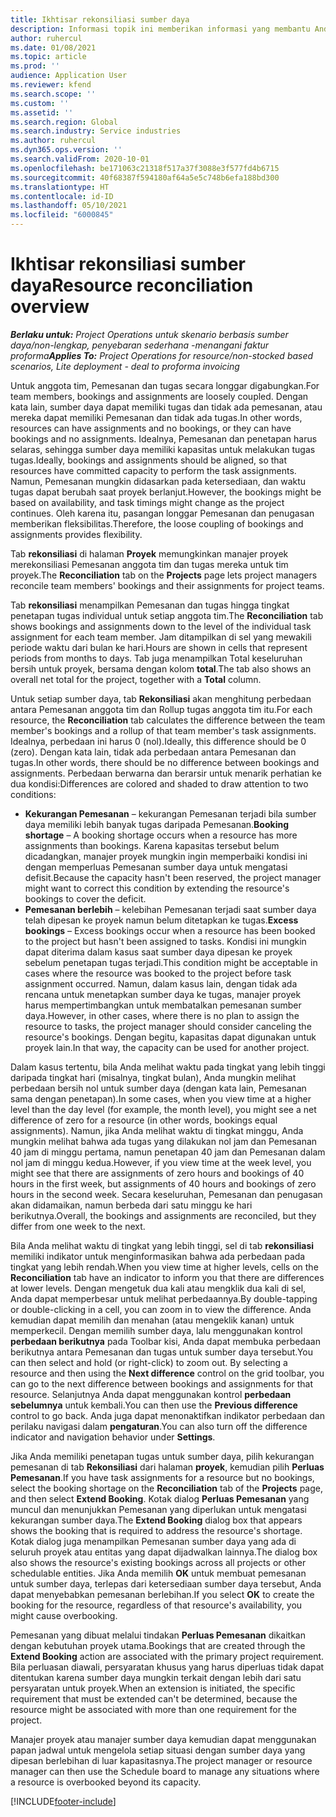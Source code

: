 ```yaml
---
title: Ikhtisar rekonsiliasi sumber daya
description: Informasi topik ini memberikan informasi yang membantu Anda memastikan bahwa pemesanan dan penetapan sumber daya untuk proyek selaras.
author: ruhercul
ms.date: 01/08/2021
ms.topic: article
ms.prod: ''
audience: Application User
ms.reviewer: kfend
ms.search.scope: ''
ms.custom: ''
ms.assetid: ''
ms.search.region: Global
ms.search.industry: Service industries
ms.author: ruhercul
ms.dyn365.ops.version: ''
ms.search.validFrom: 2020-10-01
ms.openlocfilehash: be171063c21318f517a37f3088e3f577fd4b6715
ms.sourcegitcommit: 40f68387f594180af64a5e5c748b6efa188bd300
ms.translationtype: HT
ms.contentlocale: id-ID
ms.lasthandoff: 05/10/2021
ms.locfileid: "6000845"
---
```

# <a name="resource-reconciliation-overview"></a><span data-ttu-id="25258-103">Ikhtisar rekonsiliasi sumber daya</span><span class="sxs-lookup"><span data-stu-id="25258-103">Resource reconciliation overview</span></span>

<span data-ttu-id="25258-104">_**Berlaku untuk:** Project Operations untuk skenario berbasis sumber daya/non-lengkap, penyebaran sederhana -menangani faktur proforma_</span><span class="sxs-lookup"><span data-stu-id="25258-104">_**Applies To:** Project Operations for resource/non-stocked based scenarios, Lite deployment - deal to proforma invoicing_</span></span>

<span data-ttu-id="25258-105">Untuk anggota tim, Pemesanan dan tugas secara longgar digabungkan.</span><span class="sxs-lookup"><span data-stu-id="25258-105">For team members, bookings and assignments are loosely coupled.</span></span> <span data-ttu-id="25258-106">Dengan kata lain, sumber daya dapat memiliki tugas dan tidak ada pemesanan, atau mereka dapat memiliki Pemesanan dan tidak ada tugas.</span><span class="sxs-lookup"><span data-stu-id="25258-106">In other words, resources can have assignments and no bookings, or they can have bookings and no assignments.</span></span> <span data-ttu-id="25258-107">Idealnya, Pemesanan dan penetapan harus selaras, sehingga sumber daya memiliki kapasitas untuk melakukan tugas tugas.</span><span class="sxs-lookup"><span data-stu-id="25258-107">Ideally, bookings and assignments should be aligned, so that resources have committed capacity to perform the task assignments.</span></span> <span data-ttu-id="25258-108">Namun, Pemesanan mungkin didasarkan pada ketersediaan, dan waktu tugas dapat berubah saat proyek berlanjut.</span><span class="sxs-lookup"><span data-stu-id="25258-108">However, the bookings might be based on availability, and task timings might change as the project continues.</span></span> <span data-ttu-id="25258-109">Oleh karena itu, pasangan longgar Pemesanan dan penugasan memberikan fleksibilitas.</span><span class="sxs-lookup"><span data-stu-id="25258-109">Therefore, the loose coupling of bookings and assignments provides flexibility.</span></span>

<span data-ttu-id="25258-110">Tab **rekonsiliasi** di halaman **Proyek** memungkinkan manajer proyek merekonsiliasi Pemesanan anggota tim dan tugas mereka untuk tim proyek.</span><span class="sxs-lookup"><span data-stu-id="25258-110">The **Reconciliation** tab on the **Projects** page lets project managers reconcile team members' bookings and their assignments for project teams.</span></span>

<span data-ttu-id="25258-111">Tab **rekonsiliasi** menampilkan Pemesanan dan tugas hingga tingkat penetapan tugas individual untuk setiap anggota tim.</span><span class="sxs-lookup"><span data-stu-id="25258-111">The **Reconciliation** tab shows bookings and assignments down to the level of the individual task assignment for each team member.</span></span> <span data-ttu-id="25258-112">Jam ditampilkan di sel yang mewakili periode waktu dari bulan ke hari.</span><span class="sxs-lookup"><span data-stu-id="25258-112">Hours are shown in cells that represent periods from months to days.</span></span> <span data-ttu-id="25258-113">Tab juga menampilkan Total keseluruhan bersih untuk proyek, bersama dengan kolom **total**.</span><span class="sxs-lookup"><span data-stu-id="25258-113">The tab also shows an overall net total for the project, together with a **Total** column.</span></span>

<span data-ttu-id="25258-114">Untuk setiap sumber daya, tab **Rekonsiliasi** akan menghitung perbedaan antara Pemesanan anggota tim dan Rollup tugas anggota tim itu.</span><span class="sxs-lookup"><span data-stu-id="25258-114">For each resource, the **Reconciliation** tab calculates the difference between the team member's bookings and a rollup of that team member's task assignments.</span></span> <span data-ttu-id="25258-115">Idealnya, perbedaan ini harus 0 (nol).</span><span class="sxs-lookup"><span data-stu-id="25258-115">Ideally, this difference should be 0 (zero).</span></span> <span data-ttu-id="25258-116">Dengan kata lain, tidak ada perbedaan antara Pemesanan dan tugas.</span><span class="sxs-lookup"><span data-stu-id="25258-116">In other words, there should be no difference between bookings and assignments.</span></span> <span data-ttu-id="25258-117">Perbedaan berwarna dan berarsir untuk menarik perhatian ke dua kondisi:</span><span class="sxs-lookup"><span data-stu-id="25258-117">Differences are colored and shaded to draw attention to two conditions:</span></span>

- <span data-ttu-id="25258-118">**Kekurangan Pemesanan** – kekurangan Pemesanan terjadi bila sumber daya memiliki lebih banyak tugas daripada Pemesanan.</span><span class="sxs-lookup"><span data-stu-id="25258-118">**Booking shortage** – A booking shortage occurs when a resource has more assignments than bookings.</span></span> <span data-ttu-id="25258-119">Karena kapasitas tersebut belum dicadangkan, manajer proyek mungkin ingin memperbaiki kondisi ini dengan memperluas Pemesanan sumber daya untuk mengatasi defisit.</span><span class="sxs-lookup"><span data-stu-id="25258-119">Because the capacity hasn't been reserved, the project manager might want to correct this condition by extending the resource's bookings to cover the deficit.</span></span>
- <span data-ttu-id="25258-120">**Pemesanan berlebih** – kelebihan Pemesanan terjadi saat sumber daya telah dipesan ke proyek namun belum ditetapkan ke tugas.</span><span class="sxs-lookup"><span data-stu-id="25258-120">**Excess bookings** – Excess bookings occur when a resource has been booked to the project but hasn't been assigned to tasks.</span></span> <span data-ttu-id="25258-121">Kondisi ini mungkin dapat diterima dalam kasus saat sumber daya dipesan ke proyek sebelum penetapan tugas terjadi.</span><span class="sxs-lookup"><span data-stu-id="25258-121">This condition might be acceptable in cases where the resource was booked to the project before task assignment occurred.</span></span> <span data-ttu-id="25258-122">Namun, dalam kasus lain, dengan tidak ada rencana untuk menetapkan sumber daya ke tugas, manajer proyek harus mempertimbangkan untuk membatalkan pemesanan sumber daya.</span><span class="sxs-lookup"><span data-stu-id="25258-122">However, in other cases, where there is no plan to assign the resource to tasks, the project manager should consider canceling the resource's bookings.</span></span> <span data-ttu-id="25258-123">Dengan begitu, kapasitas dapat digunakan untuk proyek lain.</span><span class="sxs-lookup"><span data-stu-id="25258-123">In that way, the capacity can be used for another project.</span></span>

<span data-ttu-id="25258-124">Dalam kasus tertentu, bila Anda melihat waktu pada tingkat yang lebih tinggi daripada tingkat hari (misalnya, tingkat bulan), Anda mungkin melihat perbedaan bersih nol untuk sumber daya (dengan kata lain, Pemesanan sama dengan penetapan).</span><span class="sxs-lookup"><span data-stu-id="25258-124">In some cases, when you view time at a higher level than the day level (for example, the month level), you might see a net difference of zero for a resource (in other words, bookings equal assignments).</span></span> <span data-ttu-id="25258-125">Namun, jika Anda melihat waktu di tingkat minggu, Anda mungkin melihat bahwa ada tugas yang dilakukan nol jam dan Pemesanan 40 jam di minggu pertama, namun penetapan 40 jam dan Pemesanan dalam nol jam di minggu kedua.</span><span class="sxs-lookup"><span data-stu-id="25258-125">However, if you view time at the week level, you might see that there are assignments of zero hours and bookings of 40 hours in the first week, but assignments of 40 hours and bookings of zero hours in the second week.</span></span> <span data-ttu-id="25258-126">Secara keseluruhan, Pemesanan dan penugasan akan didamaikan, namun berbeda dari satu minggu ke hari berikutnya.</span><span class="sxs-lookup"><span data-stu-id="25258-126">Overall, the bookings and assignments are reconciled, but they differ from one week to the next.</span></span>

<span data-ttu-id="25258-127">Bila Anda melihat waktu di tingkat yang lebih tinggi, sel di tab **rekonsiliasi** memiliki indikator untuk menginformasikan bahwa ada perbedaan pada tingkat yang lebih rendah.</span><span class="sxs-lookup"><span data-stu-id="25258-127">When you view time at higher levels, cells on the **Reconciliation** tab have an indicator to inform you that there are differences at lower levels.</span></span> <span data-ttu-id="25258-128">Dengan mengetuk dua kali atau mengklik dua kali di sel, Anda dapat memperbesar untuk melihat perbedaannya.</span><span class="sxs-lookup"><span data-stu-id="25258-128">By double-tapping or double-clicking in a cell, you can zoom in to view the difference.</span></span> <span data-ttu-id="25258-129">Anda kemudian dapat memilih dan menahan (atau mengeklik kanan) untuk memperkecil. Dengan memilih sumber daya, lalu menggunakan kontrol **perbedaan berikutnya** pada Toolbar kisi, Anda dapat membuka perbedaan berikutnya antara Pemesanan dan tugas untuk sumber daya tersebut.</span><span class="sxs-lookup"><span data-stu-id="25258-129">You can then select and hold (or right-click) to zoom out. By selecting a resource and then using the **Next difference** control on the grid toolbar, you can go to the next difference between bookings and assignments for that resource.</span></span> <span data-ttu-id="25258-130">Selanjutnya Anda dapat menggunakan kontrol **perbedaan sebelumnya** untuk kembali.</span><span class="sxs-lookup"><span data-stu-id="25258-130">You can then use the **Previous difference** control to go back.</span></span> <span data-ttu-id="25258-131">Anda juga dapat menonaktifkan indikator perbedaan dan perilaku navigasi dalam **pengaturan**.</span><span class="sxs-lookup"><span data-stu-id="25258-131">You can also turn off the difference indicator and navigation behavior under **Settings**.</span></span>

<span data-ttu-id="25258-132">Jika Anda memiliki penetapan tugas untuk sumber daya, pilih kekurangan pemesanan di tab **Rekonsiliasi** dari halaman **proyek**, kemudian pilih **Perluas Pemesanan**.</span><span class="sxs-lookup"><span data-stu-id="25258-132">If you have task assignments for a resource but no bookings, select the booking shortage on the **Reconciliation** tab of the **Projects** page, and then select **Extend Booking**.</span></span> <span data-ttu-id="25258-133">Kotak dialog **Perluas Pemesanan** yang muncul dan menunjukkan Pemesanan yang diperlukan untuk mengatasi kekurangan sumber daya.</span><span class="sxs-lookup"><span data-stu-id="25258-133">The **Extend Booking** dialog box that appears shows the booking that is required to address the resource's shortage.</span></span> <span data-ttu-id="25258-134">Kotak dialog juga menampilkan Pemesanan sumber daya yang ada di seluruh proyek atau entitas yang dapat dijadwalkan lainnya.</span><span class="sxs-lookup"><span data-stu-id="25258-134">The dialog box also shows the resource's existing bookings across all projects or other schedulable entities.</span></span> <span data-ttu-id="25258-135">Jika Anda memilih **OK** untuk membuat pemesanan untuk sumber daya, terlepas dari ketersediaan sumber daya tersebut, Anda dapat menyebabkan pemesanan berlebihan.</span><span class="sxs-lookup"><span data-stu-id="25258-135">If you select **OK** to create the booking for the resource, regardless of that resource's availability, you might cause overbooking.</span></span>

<span data-ttu-id="25258-136">Pemesanan yang dibuat melalui tindakan **Perluas Pemesanan** dikaitkan dengan kebutuhan proyek utama.</span><span class="sxs-lookup"><span data-stu-id="25258-136">Bookings that are created through the **Extend Booking** action are associated with the primary project requirement.</span></span> <span data-ttu-id="25258-137">Bila perluasan diawali, persyaratan khusus yang harus diperluas tidak dapat ditentukan karena sumber daya mungkin terkait dengan lebih dari satu persyaratan untuk proyek.</span><span class="sxs-lookup"><span data-stu-id="25258-137">When an extension is initiated, the specific requirement that must be extended can't be determined, because the resource might be associated with more than one requirement for the project.</span></span>

<span data-ttu-id="25258-138">Manajer proyek atau manajer sumber daya kemudian dapat menggunakan papan jadwal untuk mengelola setiap situasi dengan sumber daya yang dipesan berlebihan di luar kapasitasnya.</span><span class="sxs-lookup"><span data-stu-id="25258-138">The project manager or resource manager can then use the Schedule board to manage any situations where a resource is overbooked beyond its capacity.</span></span>


[!INCLUDE[footer-include](../includes/footer-banner.md)]